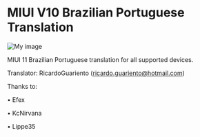 # MIUI V10 Brazilian Portuguese Translation

![My image](https://i.imgur.com/A44OaCG.gif)

MIUI 11 Brazilian Portuguese translation for all supported devices. 

Translator: RicardoGuariento (ricardo.guariento@hotmail.com)

Thanks to:

•   Efex

•   KcNirvana

•   Lippe35
